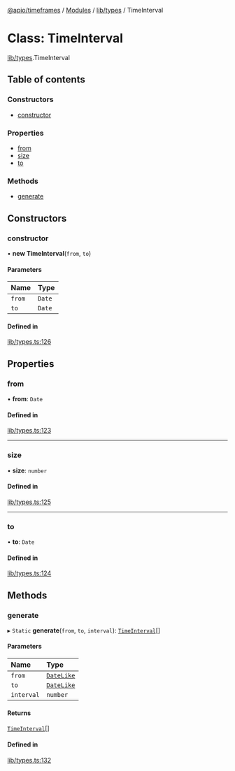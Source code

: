 [@apio/timeframes](../README.md) / [Modules](../modules.md) / [lib/types](../modules/lib_types.md) / TimeInterval

# Class: TimeInterval

[lib/types](../modules/lib_types.md).TimeInterval

## Table of contents

### Constructors

- [constructor](lib_types.TimeInterval.md#constructor)

### Properties

- [from](lib_types.TimeInterval.md#from)
- [size](lib_types.TimeInterval.md#size)
- [to](lib_types.TimeInterval.md#to)

### Methods

- [generate](lib_types.TimeInterval.md#generate)

## Constructors

### constructor

• **new TimeInterval**(`from`, `to`)

#### Parameters

| Name | Type |
| :------ | :------ |
| `from` | `Date` |
| `to` | `Date` |

#### Defined in

[lib/types.ts:126](https://github.com/fatmatto/timeframes/blob/a240807/src/lib/types.ts#L126)

## Properties

### from

• **from**: `Date`

#### Defined in

[lib/types.ts:123](https://github.com/fatmatto/timeframes/blob/a240807/src/lib/types.ts#L123)

___

### size

• **size**: `number`

#### Defined in

[lib/types.ts:125](https://github.com/fatmatto/timeframes/blob/a240807/src/lib/types.ts#L125)

___

### to

• **to**: `Date`

#### Defined in

[lib/types.ts:124](https://github.com/fatmatto/timeframes/blob/a240807/src/lib/types.ts#L124)

## Methods

### generate

▸ `Static` **generate**(`from`, `to`, `interval`): [`TimeInterval`](lib_types.TimeInterval.md)[]

#### Parameters

| Name | Type |
| :------ | :------ |
| `from` | [`DateLike`](../modules/lib_types.md#datelike) |
| `to` | [`DateLike`](../modules/lib_types.md#datelike) |
| `interval` | `number` |

#### Returns

[`TimeInterval`](lib_types.TimeInterval.md)[]

#### Defined in

[lib/types.ts:132](https://github.com/fatmatto/timeframes/blob/a240807/src/lib/types.ts#L132)
